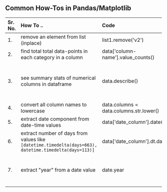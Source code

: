 ## Common How-Tos in Pandas/Matplotlib

| Sr. No. | How To .. | Code | Comments |
| :-- | :-- | :-- | :-- |
| 1. | remove an element from list (inplace) | list1.remove('v2') | list1 = ['v1', 'v2', 'v3'] |
| 2. | find total total data-points in each category in a column | data['column-name'].value_counts() | |
| 3. | see summary stats of numerical columns in dataframe | data.describe() | to see summary stats of specific set of columns: data[columns-list].describe() |
| 4. | convert all column names to lowercase | data.columns = data.columns.str.lower() | |
| 5. | extract date component from date-time values | data['date_column'].date() | |
| 6. | extract number of days from values like <code>[datetime.timedelta(days=663), datetime.timedelta(days=113)]</code> | data['date_column'].dt.days | |
| 7. | extract "year" from a date value | date.year | e.g. date1 = '2024-03-24'; date1.year gives 2024| |